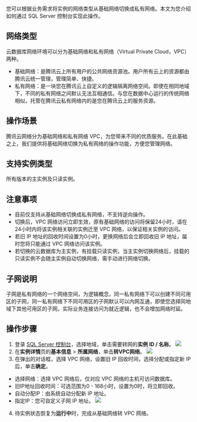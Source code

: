 您可以根据业务需求将实例的网络类型从基础网络切换成私有网络。本文为您介绍如何通过 SQL Server 控制台实现此操作。

## 网络类型
云数据库网络环境可以分为基础网络和私有网络（Virtual Private Cloud，VPC）两种。
- 基础网络：是腾讯云上所有用户的公共网络资源池。用户所有云上的资源都由腾讯云统一管理，管理简单、快捷。
- 私有网络：是一块您在腾讯云上自定义的逻辑隔离网络空间。即使在相同地域下，不同的私有网络之间默认无法互相通信。与您在数据中心运行的传统网络相似，托管在腾讯云私有网络内的是您在腾讯云上的服务资源。

## 操作场景
腾讯云网络分为基础网络和私有网络 VPC，为您带来不同的优质服务。在此基础之上，我们提供将基础网络切换为私有网络的操作功能，方便您管理网络。

## 支持实例类型
所有版本的主实例及只读实例。

## 注意事项
- 目前仅支持从基础网络切换成私有网络，不支持逆向操作。
- 切换后，VPC 网络访问立即生效，原有基础网络的访问将保留24小时，请在24小时内将该实例相关联的实例迁至 VPC 网络，以保证相关实例的访问。
- 若旧 IP 地址的回收时间设置为0小时，更换网络后会立即回收旧 IP 地址，届时您将只能通过 VPC 网络访问该实例。
- 若切换的云数据库为主实例，有挂载只读实例，当主实例切换网络后，挂载的只读实例不会随主实例自动切换网络，需手动进行网络切换。

## 子网说明
子网是私有网络的一个网络空间，为逻辑概念，同一私有网络下可以创建不同可用区的子网，同一私有网络下不同可用区的子网默认可以内网互通，即使您选择同地域下其他可用区的子网，实际业务连接访问为就近逻辑，也不会增加网络时延。

## 操作步骤
1. 登录 [SQL Server 控制台](https://console.cloud.tencent.com/sqlserver)，选择地域，单击需要转网的**实例 ID / 名称**。
![](https://qcloudimg.tencent-cloud.cn/raw/a3bd54a0970a1cda404fbc523e6d8aa4.png)
2. 在**实例详情**页的**基本信息** > **所属网络**，单击**转VPC网络**。
![](https://qcloudimg.tencent-cloud.cn/raw/0f6eaf8e7eb4838528952d5c9443e91c.png)
3. 在弹出的对话框，选择 VPC 网络，设置旧 IP 回收时间，选择分配或指定新 IP 后，单击**确定**。
 - 选择网络：选择 VPC 网络后，仅对应 VPC 网络的主机可访问数据库。
 - 旧IP地址回收时间：可选范围为0 - 168小时，设置为0时，将立即回收。
 - 自动分配IP：由系统自动分配新 IP 地址。
 - 指定IP：您可自定义子网 IP 地址。
 ![](https://qcloudimg.tencent-cloud.cn/raw/2d911c7ebfd7bcd21d2d5ef72ecef7e0.png)
4. 待实例状态恢复为**运行中**时，完成从基础网络转 VPC 网络。

